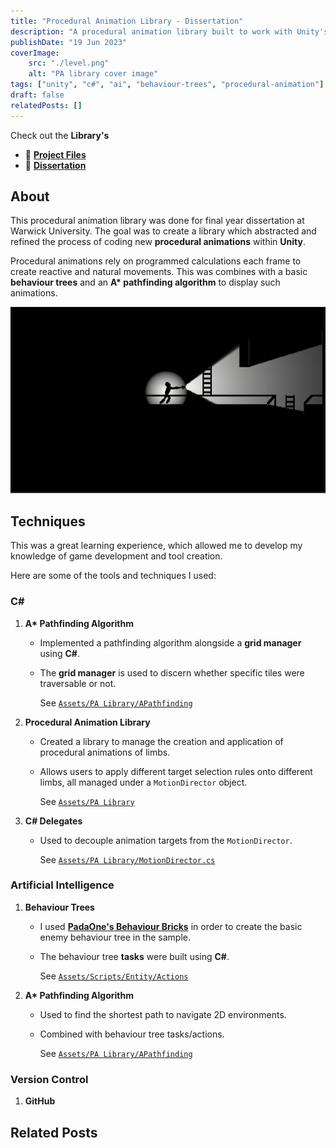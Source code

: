 ```yaml
---
title: "Procedural Animation Library - Dissertation"
description: "A procedural animation library built to work with Unity's 2D animation package."
publishDate: "19 Jun 2023"
coverImage:
    src: "./level.png"
    alt: "PA library cover image"
tags: ["unity", "c#", "ai", "behaviour-trees", "procedural-animation"]
draft: false
relatedPosts: []
---
```


Check out the **Library's**
- 💾 [**Project Files**](https://github.com/HenryHa993/EscapeGhoulPrison)
- 📃 [**Dissertation**](/PALibraryDissertation.pdf)

## About
This procedural animation library was done for final year dissertation at Warwick University. The goal was to create a library which abstracted and refined the process of coding new **procedural animations** within **Unity**.

Procedural animations rely on programmed calculations each frame to create reactive and natural movements. This was combines with a basic **behaviour trees** and an **A\* pathfinding algorithm** to display such animations.

![Player character using procedural animations for arms and legs movement](./lighting.png)

## Techniques
This was a great learning experience, which allowed me to develop my knowledge of game
development and tool creation.

Here are some of the tools and techniques I used:

### C#
1. **A\* Pathfinding Algorithm**
    - Implemented a pathfinding algorithm alongside a **grid manager** using **C#**.
    - The **grid manager** is used to discern whether specific tiles were traversable or not.
    
        See [`Assets/PA Library/APathfinding`](https://github.com/HenryHa993/Project-AC/tree/main/Assets/PA%20Library/APathfinding)
        
2. **Procedural Animation Library**
    - Created a library to manage the creation and application of procedural animations of limbs.
    - Allows users to apply different target selection rules onto different limbs, all managed under a `MotionDirector` object.
    
        See [`Assets/PA Library`](https://github.com/HenryHa993/Project-AC/tree/main/Assets/PA%20Library)

3. **C# Delegates**
    - Used to decouple animation targets from the `MotionDirector`.
    
        See [`Assets/PA Library/MotionDirector.cs`](https://github.com/HenryHa993/Project-AC/blob/main/Assets/PA%20Library/MotionDirector.cs)

### Artificial Intelligence
1. **Behaviour Trees**
    - I used [**PadaOne's Behaviour Bricks**](https://bb.padaonegames.com/) in order to create the basic enemy behaviour tree in the sample.
    - The behaviour tree **tasks** were built using **C#**.
    
        See [`Assets/Scripts/Entity/Actions`](https://github.com/HenryHa993/Project-AC/tree/main/Assets/Scripts/Entity/Actions)

2. **A\* Pathfinding Algorithm**
    - Used to find the shortest path to navigate 2D environments.
    - Combined with behaviour tree tasks/actions.
    
        See [`Assets/PA Library/APathfinding`](https://github.com/HenryHa993/Project-AC/tree/main/Assets/PA%20Library/APathfinding)

### Version Control
1. **GitHub**

## Related Posts